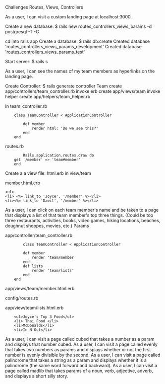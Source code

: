 Challenges
Routes, Views, Controllers

As a user, I can visit a custom landing page at localhost:3000.

Create a new database: 
    $ rails new routes_controllers_views_params -d postgresql -T -G

cd into rails app 
Create a database: 
    $ rails db:create
        Created database 'routes_controllers_views_params_development'
        Created database 'routes_controllers_views_params_test'

Start server: 
    $ rails s 

As a user, I can see the names of my team members as hyperlinks on the landing page.

Create Controller: 
    $  rails generate controller Team
        create  app/controllers/team_controller.rb
        invoke  erb
        create    app/views/team
        invoke  helper
        create    app/helpers/team_helper.rb

 In team_controller.rb 

        class TeamController < ApplicationController

            def member 
                render html: 'Do we see this?'
            end
        end

routes.rb 

            Rails.application.routes.draw do
        get '/member' => 'team#member'
        end

Create a a view file: html.erb in view/team

member.html.erb 

    <ul>
    <li> <%= link_to 'Joyce', '/member' %></li>
    <li><%= link_to 'Dawit', '/member' %></li>
    



<!-- # How to look into later how to display 
# ['Joyce', 'Dawit', 'Kelly', 'Sam', 'Charlean'] -->

As a user, I can click on each team member's name and be taken to a page that displays a list of that team member's top three things. (Could be top three restaurants, activities, books, video games, hiking locations, beaches, doughnut shoppes, movies, etc.)
Params

app/controller/team_controller.rb

            class TeamController < ApplicationController

            def member 
                render 'team/member'
            end
            def lists
                render 'team/lists'
            end
        end


app/views/team/member.html.erb

config/routes.rb

app/view/team/lists.html.erb

        <ul>Joyce's Top 3 Food</ul>
        <li> Thai Food </li>
        <li>McDonalds</li>
        <li>In N Out</li>



As a user, I can visit a page called cubed that takes a number as a param and displays that number cubed.
As a user, I can visit a page called evenly that takes two numbers as params and displays whether or not the first number is evenly divisible by the second.
As a user, I can visit a page called palindrome that takes a string as a param and displays whether it is a palindrome (the same word forward and backward).
As a user, I can visit a page called madlib that takes params of a noun, verb, adjective, adverb, and displays a short silly story.